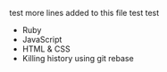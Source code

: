 test
more
lines added to this file
test
test
* Ruby
* JavaScript
* HTML & CSS
* Killing history using git rebase

